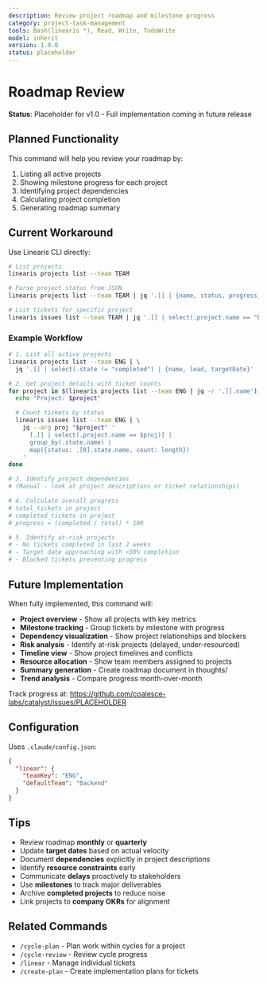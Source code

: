 ```yaml
---
description: Review project roadmap and milestone progress
category: project-task-management
tools: Bash(linearis *), Read, Write, TodoWrite
model: inherit
version: 1.0.0
status: placeholder
---
```


# Roadmap Review

**Status**: Placeholder for v1.0 - Full implementation coming in future release

## Planned Functionality

This command will help you review your roadmap by:

1. Listing all active projects
2. Showing milestone progress for each project
3. Identifying project dependencies
4. Calculating project completion
5. Generating roadmap summary

## Current Workaround

Use Linearis CLI directly:

```bash
# List projects
linearis projects list --team TEAM

# Parse project status from JSON
linearis projects list --team TEAM | jq '.[] | {name, status, progress}'

# List tickets for specific project
linearis issues list --team TEAM | jq '.[] | select(.project.name == "Project Name")'
```

### Example Workflow

```bash
# 1. List all active projects
linearis projects list --team ENG | \
  jq '.[] | select(.state != "completed") | {name, lead, targetDate}'

# 2. Get project details with ticket counts
for project in $(linearis projects list --team ENG | jq -r '.[].name'); do
  echo "Project: $project"

  # Count tickets by status
  linearis issues list --team ENG | \
    jq --arg proj "$project" '
      [.[] | select(.project.name == $proj)] |
      group_by(.state.name) |
      map({status: .[0].state.name, count: length})
    '
done

# 3. Identify project dependencies
# (Manual - look at project descriptions or ticket relationships)

# 4. Calculate overall progress
# total_tickets in project
# completed_tickets in project
# progress = (completed / total) * 100

# 5. Identify at-risk projects
# - No tickets completed in last 2 weeks
# - Target date approaching with <50% completion
# - Blocked tickets preventing progress
```

## Future Implementation

When fully implemented, this command will:

- **Project overview** - Show all projects with key metrics
- **Milestone tracking** - Group tickets by milestone with progress
- **Dependency visualization** - Show project relationships and blockers
- **Risk analysis** - Identify at-risk projects (delayed, under-resourced)
- **Timeline view** - Show project timelines and conflicts
- **Resource allocation** - Show team members assigned to projects
- **Summary generation** - Create roadmap document in thoughts/
- **Trend analysis** - Compare progress month-over-month

Track progress at: https://github.com/coalesce-labs/catalyst/issues/PLACEHOLDER

## Configuration

Uses `.claude/config.json`:

```json
{
  "linear": {
    "teamKey": "ENG",
    "defaultTeam": "Backend"
  }
}
```

## Tips

- Review roadmap **monthly** or **quarterly**
- Update **target dates** based on actual velocity
- Document **dependencies** explicitly in project descriptions
- Identify **resource constraints** early
- Communicate **delays** proactively to stakeholders
- Use **milestones** to track major deliverables
- Archive **completed projects** to reduce noise
- Link projects to **company OKRs** for alignment

## Related Commands

- `/cycle-plan` - Plan work within cycles for a project
- `/cycle-review` - Review cycle progress
- `/linear` - Manage individual tickets
- `/create-plan` - Create implementation plans for tickets
